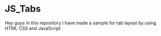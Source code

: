 # JS_Tabs
Hey guys in this repository I have made a sample for tab layout by using HTML CSS and JavaScript
